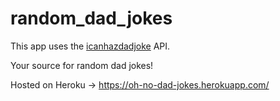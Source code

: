 # random_dad_jokes

This app uses the [icanhazdadjoke](https://icanhazdadjoke.com/api) API.

Your source for random dad jokes!

Hosted on Heroku -> https://oh-no-dad-jokes.herokuapp.com/
